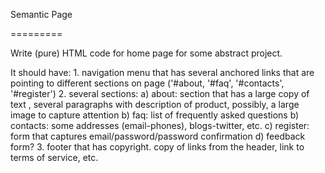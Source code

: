 Semantic Page

=========

Write (pure) HTML code for home page for some abstract project.
 
It should have:
	1. navigation menu that has several anchored links that are pointing to different sections on page ('#about, '#faq', '#contacts', '#register')
	2. several sections:
		a) about: section that has a large copy of text , several paragraphs with description of product, possibly, a large image to capture attention
		b) faq: list of frequently asked questions
		b) contacts: some addresses (email-phones), blogs-twitter, etc.
		c) register: form that captures email/password/password confirmation
		d) feedback form?
	3. footer that has copyright. copy of links from the header, link to terms of service, etc.